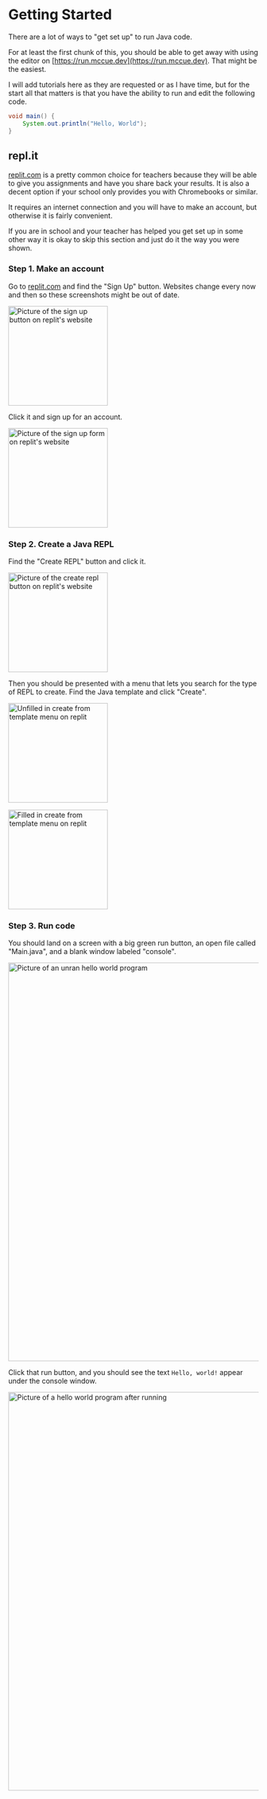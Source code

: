 # Getting Started

There are a lot of ways to "get set up" to run Java code.

For at least the first chunk of this, you should be able to get away with using
the editor on [https://run.mccue.dev](https://run.mccue.dev). That might be the easiest.

I will add tutorials here as they are requested or as I have time, but for the start
all that matters is that you have the ability to run and
edit the following code.

```java
void main() {
    System.out.println("Hello, World");
}
```

## repl.it

[replit.com](https://replit.com) is a pretty common choice for teachers because
they will be able to give you assignments and have you share back your results.
It is also a decent option if your school only provides you with Chromebooks
or similar.

It requires an internet connection and you will have to make an account, but
otherwise it is fairly convenient.

If you are in school and your teacher has helped you get set up in some other
way it is okay to skip this section and just do it the way you were shown.


### Step 1. Make an account

Go to [replit.com](https://replit.com) and find the "Sign Up" button.
Websites change every now and then so these screenshots might be out of date.

<img src="/getting_started/repl_signup_0.png"
     alt="Picture of the sign up button on replit's website"
     width = "200">

Click it and sign up for an account.

<img src="/getting_started/repl_signup_1.png"
     alt="Picture of the sign up form on replit's website"
     width = "200">

### Step 2. Create a Java REPL

Find the "Create REPL" button and click it.

<img src="/getting_started/repl_1.png"
     alt="Picture of the create repl button on replit's website"
     width = "200">

Then you should be presented with a menu that lets you search for the type of REPL to create.
Find the Java template and click "Create".

<img src="/getting_started/repl_2.png"
     alt="Unfilled in create from template menu on replit"
     width = "200">

<img src="/getting_started/repl_3.png"
     alt="Filled in create from template menu on replit"
     width = "200">

### Step 3. Run code

You should land on a screen with a big green run button, an open file called
"Main.java", and a blank window labeled "console".

<img
src="/getting_started/repl_4_voidmain.png"
alt="Picture of an unran hello world program"
width = "800">

Click that run button, and you should see the text `Hello, world!` appear under the console window.

<img
src="/getting_started/repl_5_voidmain.png"
alt="Picture of a hello world program after running"
width = "800">
